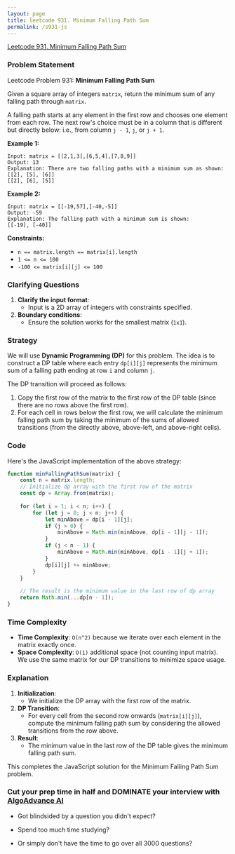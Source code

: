 ```yaml
---
layout: page
title: leetcode 931. Minimum Falling Path Sum
permalink: /s931-js
---
```

[Leetcode 931. Minimum Falling Path Sum](https://algoadvance.github.io/algoadvance/l931)
### Problem Statement

Leetcode Problem 931: **Minimum Falling Path Sum**

Given a square array of integers `matrix`, return the minimum sum of any falling path through `matrix`.

A falling path starts at any element in the first row and chooses one element from each row. The next row's choice must be in a column that is different but directly below: i.e., from column `j - 1`, `j`, or `j + 1`.

**Example 1:**
```
Input: matrix = [[2,1,3],[6,5,4],[7,8,9]]
Output: 13
Explanation: There are two falling paths with a minimum sum as shown:
[[2], [5], [6]]
[[2], [6], [5]]
```

**Example 2:**
```
Input: matrix = [[-19,57],[-40,-5]]
Output: -59
Explanation: The falling path with a minimum sum is shown:
[[-19], [-40]]
```

**Constraints:**
- `n == matrix.length == matrix[i].length`
- `1 <= n <= 100`
- `-100 <= matrix[i][j] <= 100`

### Clarifying Questions
1. **Clarify the input format**:
   - Input is a 2D array of integers with constraints specified.
2. **Boundary conditions**:
   - Ensure the solution works for the smallest matrix (`1x1`).

### Strategy

We will use **Dynamic Programming (DP)** for this problem. The idea is to construct a DP table where each entry `dp[i][j]` represents the minimum sum of a falling path ending at row `i` and column `j`. 

The DP transition will proceed as follows:
1. Copy the first row of the matrix to the first row of the DP table (since there are no rows above the first row).
2. For each cell in rows below the first row, we will calculate the minimum falling path sum by taking the minimum of the sums of allowed transitions (from the directly above, above-left, and above-right cells).

### Code
Here's the JavaScript implementation of the above strategy:

```javascript
function minFallingPathSum(matrix) {
    const n = matrix.length;
    // Initialize dp array with the first row of the matrix
    const dp = Array.from(matrix);
    
    for (let i = 1; i < n; i++) {
        for (let j = 0; j < n; j++) {
            let minAbove = dp[i - 1][j];
            if (j > 0) {
                minAbove = Math.min(minAbove, dp[i - 1][j - 1]);
            }
            if (j < n - 1) {
                minAbove = Math.min(minAbove, dp[i - 1][j + 1]);
            }
            dp[i][j] += minAbove;
        }
    }
    
    // The result is the minimum value in the last row of dp array
    return Math.min(...dp[n - 1]);
}
```

### Time Complexity

- **Time Complexity**: `O(n^2)` because we iterate over each element in the matrix exactly once.
- **Space Complexity**: `O(1)` additional space (not counting input matrix). We use the same matrix for our DP transitions to minimize space usage.

### Explanation

1. **Initialization**:
   - We initialize the DP array with the first row of the matrix.
2. **DP Transition**:
   - For every cell from the second row onwards (`matrix[i][j]`), compute the minimum falling path sum by considering the allowed transitions from the row above.
3. **Result**:
   - The minimum value in the last row of the DP table gives the minimum falling path sum.

This completes the JavaScript solution for the Minimum Falling Path Sum problem.


### Cut your prep time in half and DOMINATE your interview with [AlgoAdvance AI](https://algoAdvance.com)

- Got blindsided by a question you didn't expect?

- Spend too much time studying?

- Or simply don't have the time to go over all 3000 questions?

